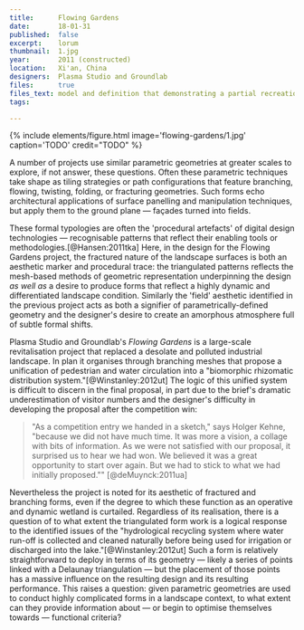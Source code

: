 ```yaml
---
title:      Flowing Gardens
date:       18-01-31
published:  false
excerpt:    lorum
thumbnail:  1.jpg
year:       2011 (constructed)
location:   Xi'an, China
designers:  Plasma Studio and Groundlab
files:      true
files_text: model and definition that demonstrating a partial recreation of this project
tags:

---
```


{% include elements/figure.html image='flowing-gardens/1.jpg' caption='TODO' credit="TODO" %}

A number of projects use similar parametric geometries at greater scales to explore, if not answer, these questions. Often these parametric techniques take shape as tiling strategies or path configurations that feature branching, flowing, twisting, folding, or fracturing geometries. Such forms echo architectural applications of surface panelling and manipulation techniques, but apply them to the ground plane — façades turned into fields.

These formal typologies are often the 'procedural artefacts' of digital design technologies — recognisable patterns that reflect their enabling tools or methodologies.[@Hansen:2011tka] Here, in the design for the Flowing Gardens project, the fractured nature of the landscape surfaces is both an aesthetic marker and procedural trace: the triangulated patterns reflects the mesh-based methods of geometric representation underpinning the design *as well as* a desire to produce forms that reflect a highly dynamic and differentiated landscape condition. Similarly the 'field' aesthetic identified in the previous project acts as both a signifier of parametrically-defined geometry and the designer's desire to create an amorphous atmosphere full of subtle formal shifts.

Plasma Studio and Groundlab's *Flowing Gardens* is a large-scale revitalisation project that replaced a desolate and polluted industrial landscape. In plan it organises through branching meshes that propose a unification of pedestrian and water circulation into a "biomorphic rhizomatic distribution system."[@Winstanley:2012ut] The logic of this unified system is difficult to discern in the final proposal, in part due to the brief's dramatic underestimation of visitor numbers and the designer's difficulty in developing the proposal after the competition win:

> "As a competition entry we handed in a sketch," says Holger Kehne, "because we did not have much time. It was more a vision, a collage with bits of information. As we were not satisfied with our proposal, it surprised us to hear we had won. We believed it was a great opportunity to start over again. But we had to stick to what we had initially proposed."" [@deMuynck:2011ua]

Nevertheless the project is noted for its aesthetic of fractured and branching forms, even if the degree to which these function as an operative and dynamic wetland is curtailed. Regardless of its realisation, there is a question of to what extent the triangulated form work is a logical response to the identified issues of the "hydrological recycling system where water run-off is collected and cleaned naturally before being used for irrigation or discharged into the lake."[@Winstanley:2012ut] Such a form is relatively straightforward to deploy in terms of its geometry — likely a series of points linked with a Delaunay triangulation — but the placement of those points has a massive influence on the resulting design and its resulting performance. This raises a question: given parametric geometries are used to conduct highly complicated forms in a landscape context, to what extent can they provide information about — or begin to optimise themselves towards — functional criteria?
